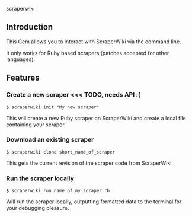 scraperwiki

## Introduction

This Gem allows you to interact with ScraperWiki via the command line.

It only works for Ruby based scrapers (patches accepted for other languages).

## Features

### Create a new scraper <<< TODO, needs API :(

    $ scraperwiki init "My new scraper"

This will create a new Ruby scraper on ScraperWiki and create a local file
containing your scraper.

### Download an existing scraper

    $ scraperwiki clone short_name_of_scraper

This gets the current revision of the scraper code from ScraperWiki.

### Run the scraper locally

    $ scraperwiki run name_of_my_scraper.rb

Will run the scraper locally, outputting formatted data to the terminal for
your debugging pleasure.
